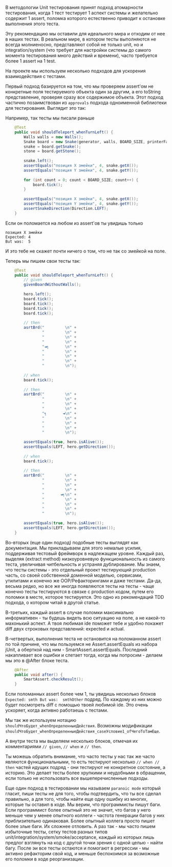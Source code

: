 В методологии Unit тестирования принят подход атомарности тестирования, когда 
1 тест тестирует 1 аспект системы и желательно содержит 1 assert, поломка которого
естественно приводит к остановке выполнения этого теста. 

Эту рекомендацию мы оставили для идеального мира и отходим от нее в наших тестах. 
В реальном мире, в котором тесты выполняются не всегда молниеносно, 
представляют собой не только unit, но и integration/system (что требует для настройки
системы до самого момента тестирования много действий и времени), 
часто требуется более 1 assert на 1 test. 

На проекте мы используем несколько подходов для ускорения взаимодействия с тестами.

Первый подход базируется на том, что мы проверяем assert'ом не конкретные 
поля тестируемого объекта один за другим, а его toString представление, 
проверяя сразу все содержимое объекта. Этот подход частично позаимствован из
`approvals` подхода одноименной библиотеки для тестирования. Выглядит это так:

Например, так тесты мы писали раньше

```java
    @Test
    public void shouldTeleport_whenTurnLeft() {
        Walls walls = new Walls();
        Snake board = new Snake(generator, walls, BOARD_SIZE, printerFactory);
        snake = board.getSnake();
        stone = board.getStone();
            
        snake.left();
        assertEquals("позиция X змейки", 4, snake.getX());
        assertEquals("позиция Y змейки", 4, snake.getY());
    
        for (int count = 0; count < BOARD_SIZE; count++) {
            board.tick();
        }
    
        assertEquals("позиция X змейки", 4, snake.getX());
        assertEquals("позиция Y змейки", 4, snake.getY());
        assertSnakeDirection(Direction.LEFT);
    }
```

Если он поломается на любом из assert'ов ты увидишь только
```
позиция X змейки
Expected: 4
But was:  5 
```

И это тебе не скажет почти ничего о том, что не так со змейкой на поле.

Теперь мы пишем свои тесты так:

```java
    @Test
    public void shouldTeleport_whenTurnLeft() {
        // given
        givenBoardWithoutWalls();
    
        hero.left();
        board.tick();
        board.tick();
        board.tick();
        board.tick();
    
        // then
        asrtBrd("         \n" +
                "         \n" +
                "         \n" +
                "         \n" +
                "◄╕       \n" +
                "         \n" +
                "         \n" +
                "         \n" +
                "         \n");
    
        // when
        board.tick();
    
        // then
        asrtBrd("         \n" +
                "         \n" +
                "         \n" +
                "         \n" +
                "╕       ◄\n" +
                "         \n" +
                "         \n" +
                "         \n" +
                "         \n");
    
        assertEquals(true, hero.isAlive());
        assertEquals(LEFT, hero.getDirection());
    
        // when
        board.tick();
    
        // then
        asrtBrd("         \n" +
                "         \n" +
                "         \n" +
                "         \n" +
                "       ◄╕\n" +
                "         \n" +
                "         \n" +
                "         \n" +
                "         \n");
    
        assertEquals(true, hero.isAlive());
        assertEquals(LEFT, hero.getDirection());
    }
```

Во-вторых (еще один подход) подобные тесты выглядят как документация. 
Мы прикладываем для этого немалые усилия, поддерживая тестовый фреймворк в 
надлежащем уровне. Каждый раз, выделяя (extract method) низкоуровневую 
функциональность из самого теста, увеличивая читбельность и устраняя 
дублирование. Мы знаем, что тесты системы - это отдельный проект 
тестирующий production часть, со своей собственной доменной моделью, сервисами, 
утилитами и конечно же OOP/Рефакторингами и даже тестами. Да-да, весьма редко, 
но все же иногда появляются тесты на тесты - чаще конечно тесты тестируются в связке 
с production кодом, путем его поломки в месте, которое тестируется. Это одно из
рекомендаций TDD подхода, о котором читай в другой статье.    

В-третьих, каждый assert в случае поломки максимально информативен - 
ты будешь видеть всю ситуацию на поле, а не какой-то махонький аспект. 
А твоя любимая ide поможет тебе и удобно покажет diff двух строковых представлений: 
expected и actual.

В-четвертых, выполнения теста не остановится на поломанном assert по той причине, 
что мы пользуемся не Assert.assertEquals из набора jUnit, а оберткой над ним -
 SmartAssert.assertEquals. Последний накапливает все ошибки и слетает тогда, 
когда мы попросим - делаем мы это в @After блоке теста. 

```java
    @After
    public void after() {
        SmartAssert.checkResult();
    }
```

Если поломанных assert более чем 1, ты увидишь несколько блоков 
`Expected: smth But was:  smthOther` подряд. По каждому из них можно будет посмотреть 
diff с помощью твоей любимой ide. Это очень ускоряет, когда активно работаешь с тестами.

Мы так же используем нотацию `shouldЧтоБудет_whenОпределенныеДействия`. 
Возможны модификации `shouldЧтоБудет_whenОпределенныеДействия_caseУсловие1_ofЧегоТоТамЕще`. 

А внутри теста мы выделяем несколько блоков, отмечая их комментариями 
`// given`, `// when` и `// then`.  

Ты можешь обратить внимание, что часто тесты у нас так же часто являются функциональными, 
то есть тестируют несколько `// when // then` частей идущих подряд - они тестируют не 
конкретное состояние, а историю. Это делает тесты более хрупкими и неудобными 
в обращении, если только не использовать все вышеперечисленные подходы. 

Еще один подход в тестировании мы называем `paranoic mode` который гласит, 
пиши тесты не для того, чтобы подтвердить, что ты все сделал правильно, а для того,
чтобы найти еще одну ошибку из многих, которые ты оставил в коде. Мы верим, 
что программисты пишут баги. Если программист более опытный это не значит, что багов 
у него меньше чем у менее опытного коллеги - частота генерации багов у них приблизительно
одинаковая. Более опытный коллега просто пишет более злые баги. Их сложнее отловить. 
А раз так - мы часто пишем избыточные тесты, сетку тестов разных типов 
unit/integration/system/smoke/acceptance, каждый из которых лишь предлог взглянуть на код
с другой точки зрения с одной целью - найти багу. После эи все тесты остаются 
и помогают в регрессии - мы активно рефакторим свой код, и меньше беспокоимся 
за возможные его поломки в ходе реорганизации.  